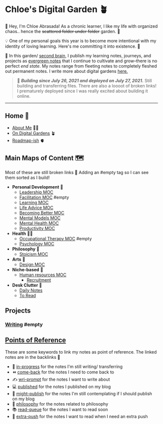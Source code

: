 # Chloe's Digital Garden 🪴
👋 Hey, I'm Chloe Abrasada! As a chronic learner, I like my life with organized chaos.. hence the ~~scattered folder under folder~~ garden. 📁

💡 One of my personal goals this year is to become more intentional with my identity of loving learning. Here's me committing it into existence. 🌸

🧠 In this garden/ [second brain,](https://fortelabs.co/blog/basboverview/) I publish my learning notes, journeys, and projects as [evergreen notes](https://mikegiannulis.com/how-to-take-evergreen-notes/) that I continue to cultivate and grow–there is no perfect *end state*. My notes range from fleeting notes to completely fleshed out permanent notes. I write more about digital gardens [here.](notes/home/garden.md)

> 💪  ***Building since July 26, 2021 and deployed on July 27, 2021.*** Still building and transferring files. There are also a loooot of broken links! I prematurely deployed since I was really excited about building it online. 

---

## Home 🏡
- [About Me](notes/home/about.md) 🧘‍♀️
- [On Digital Gardens](notes/home/garden.md) 🪴
- [Roadmap-ish](notes/home/roadmap.md) 🫀


## Main Maps of Content 🗺

Most of these are still broken links 🍒 Adding an #empty tag so I can see them sorted as I build!

- **Personal Development** 💪
	- [Leadership MOC](moc/leadership.md)
	- [Facilitation MOC](moc/facilitation.md) #empty 
	- [Learning MOC](moc/learning.md)
	- [Life Advice MOC](moc/lifeadvice.md)
	- [Becoming Better MOC](moc/better.md)
	- [Mental Models MOC](moc/mental-models.md)
	- [Mental Health MOC](moc/mh.md) 
	- [Productivity MOC](moc/productivity.md)
- **Health** 👩‍⚕️
	- [Occupational Therapy MOC](moc/ot.md) #empty 
	- [Psychology MOC](moc/psycho.md)
- **Philosophy** 🤲
	- [Stoicism MOC](moc/stoicism.md)
- **Arts** 🎨
	- [Design MOC](moc/design.md)
- **Niche-based** 🥰
	- [Human resources MOC](moc/hr.md)
		- [Recruitment](notes/niche/hr/recruitment.md) 
- **Desk Clutter** 🧩
	- [Daily Notes](moc/daily-notes.md)
	- [To Read](moc/to-read.md)

## Projects
### [Writing](moc/writing.md) #empty 


## [Points of Reference](moc/por.md)
These are some keywords to link my notes as point of reference. The linked notes are in the backlinks 🎒

- 👷‍ [in-progress](notes/por/in-progress.md) for the notes I'm still writing/ transferring
- ⏪ [come-back](notes/por/come_back.md) for the notes I need to come back to
- ✍️ [wri-prompt](notes/por/wri-prompt.md) for the notes I want to write about
- 💻 [published](notes/por/published.md) for the notes I published on my blog 
- 🤔 [might-publish](notes/por/might-publish.md) for the notes I'm still contemplating if I should publish on my blog
- 💭 [philosophy](notes/por/philo.md) for the notes related to philosophy 
- 📚 [read-queue](notes/por/read-queue.md) for the notes I want to read soon
- 💖 [extra-push](notes/por/extra-push.md) for the notes I want to read when I need an extra push